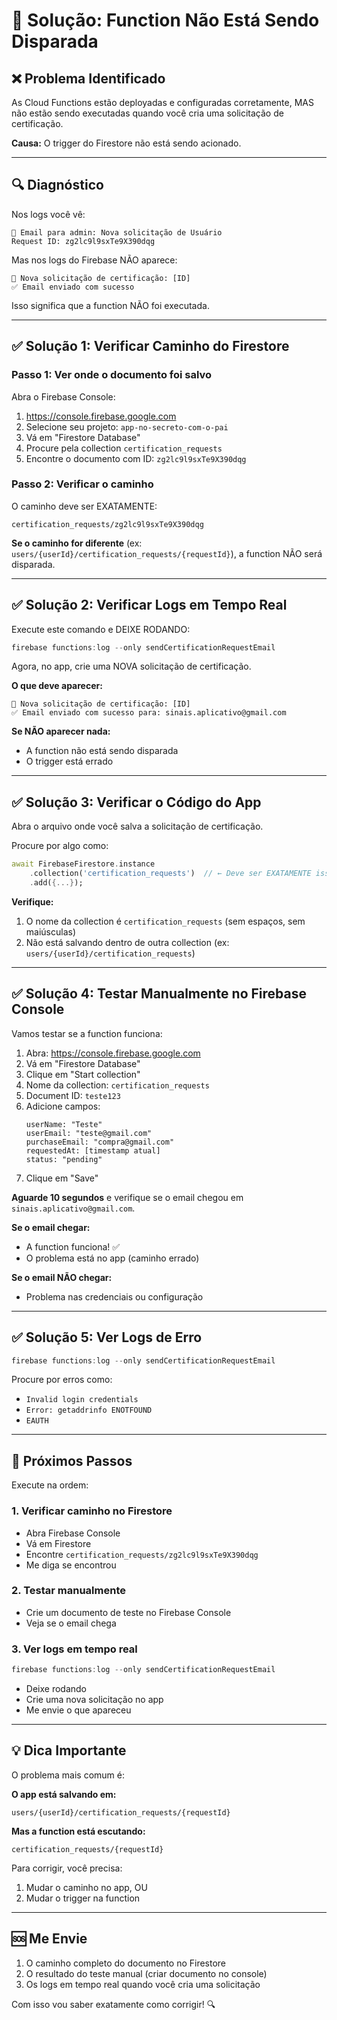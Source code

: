 # 🎯 Solução: Function Não Está Sendo Disparada

## ❌ Problema Identificado

As Cloud Functions estão deployadas e configuradas corretamente, MAS não estão sendo executadas quando você cria uma solicitação de certificação.

**Causa:** O trigger do Firestore não está sendo acionado.

---

## 🔍 Diagnóstico

Nos logs você vê:
```
📧 Email para admin: Nova solicitação de Usuário
Request ID: zg2lc9l9sxTe9X390dqg
```

Mas nos logs do Firebase NÃO aparece:
```
📧 Nova solicitação de certificação: [ID]
✅ Email enviado com sucesso
```

Isso significa que a function NÃO foi executada.

---

## ✅ Solução 1: Verificar Caminho do Firestore

### **Passo 1: Ver onde o documento foi salvo**

Abra o Firebase Console:
1. https://console.firebase.google.com
2. Selecione seu projeto: `app-no-secreto-com-o-pai`
3. Vá em "Firestore Database"
4. Procure pela collection `certification_requests`
5. Encontre o documento com ID: `zg2lc9l9sxTe9X390dqg`

### **Passo 2: Verificar o caminho**

O caminho deve ser EXATAMENTE:
```
certification_requests/zg2lc9l9sxTe9X390dqg
```

**Se o caminho for diferente** (ex: `users/{userId}/certification_requests/{requestId}`), a function NÃO será disparada.

---

## ✅ Solução 2: Verificar Logs em Tempo Real

Execute este comando e DEIXE RODANDO:

```powershell
firebase functions:log --only sendCertificationRequestEmail
```

Agora, no app, crie uma NOVA solicitação de certificação.

**O que deve aparecer:**
```
📧 Nova solicitação de certificação: [ID]
✅ Email enviado com sucesso para: sinais.aplicativo@gmail.com
```

**Se NÃO aparecer nada:**
- A function não está sendo disparada
- O trigger está errado

---

## ✅ Solução 3: Verificar o Código do App

Abra o arquivo onde você salva a solicitação de certificação.

Procure por algo como:

```dart
await FirebaseFirestore.instance
    .collection('certification_requests')  // ← Deve ser EXATAMENTE isso
    .add({...});
```

**Verifique:**
1. O nome da collection é `certification_requests` (sem espaços, sem maiúsculas)
2. Não está salvando dentro de outra collection (ex: `users/{userId}/certification_requests`)

---

## ✅ Solução 4: Testar Manualmente no Firebase Console

Vamos testar se a function funciona:

1. Abra: https://console.firebase.google.com
2. Vá em "Firestore Database"
3. Clique em "Start collection"
4. Nome da collection: `certification_requests`
5. Document ID: `teste123`
6. Adicione campos:
   ```
   userName: "Teste"
   userEmail: "teste@gmail.com"
   purchaseEmail: "compra@gmail.com"
   requestedAt: [timestamp atual]
   status: "pending"
   ```
7. Clique em "Save"

**Aguarde 10 segundos** e verifique se o email chegou em `sinais.aplicativo@gmail.com`.

**Se o email chegar:**
- A function funciona! ✅
- O problema está no app (caminho errado)

**Se o email NÃO chegar:**
- Problema nas credenciais ou configuração

---

## ✅ Solução 5: Ver Logs de Erro

```powershell
firebase functions:log --only sendCertificationRequestEmail
```

Procure por erros como:
- `Invalid login credentials`
- `Error: getaddrinfo ENOTFOUND`
- `EAUTH`

---

## 🎯 Próximos Passos

Execute na ordem:

### **1. Verificar caminho no Firestore**
- Abra Firebase Console
- Vá em Firestore
- Encontre `certification_requests/zg2lc9l9sxTe9X390dqg`
- Me diga se encontrou

### **2. Testar manualmente**
- Crie um documento de teste no Firebase Console
- Veja se o email chega

### **3. Ver logs em tempo real**
```powershell
firebase functions:log --only sendCertificationRequestEmail
```
- Deixe rodando
- Crie uma nova solicitação no app
- Me envie o que apareceu

---

## 💡 Dica Importante

O problema mais comum é:

**O app está salvando em:**
```
users/{userId}/certification_requests/{requestId}
```

**Mas a function está escutando:**
```
certification_requests/{requestId}
```

Para corrigir, você precisa:
1. Mudar o caminho no app, OU
2. Mudar o trigger na function

---

## 🆘 Me Envie

1. O caminho completo do documento no Firestore
2. O resultado do teste manual (criar documento no console)
3. Os logs em tempo real quando você cria uma solicitação

Com isso vou saber exatamente como corrigir! 🔍
